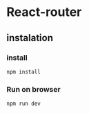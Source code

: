 # React-router

## instalation

### install
`
  npm install
`

### Run on browser
`
  npm run dev
`

